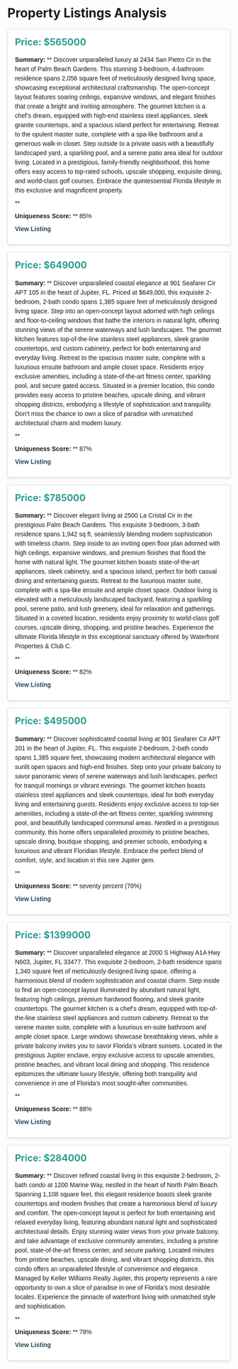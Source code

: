 
<style>
.property-card {
  border: 1px solid #ddd;
  border-radius: 4px;
  padding: 16px;
  margin-bottom: 16px;
  box-shadow: 0 2px 4px rgba(0,0,0,0.1);
  background-color: #fff;
}
.property-card h2 {
  margin-top: 0;
  font-size: 1.5em;
  color: #2a9d8f;
}
.property-card p {
  margin: 8px 0;
  line-height: 1.5;
  font-family: Arial, sans-serif;
}
.property-card a {
  color: #264653;
  text-decoration: none;
  font-weight: bold;
}
</style>

# Property Listings Analysis


<div class="property-card">
  <h2>Price: $565000</h2>
  <p><strong>Summary:</strong> **  
Discover unparalleled luxury at 2434 San Pietro Cir in the heart of Palm Beach Gardens. This stunning 3-bedroom, 4-bathroom residence spans 2,056 square feet of meticulously designed living space, showcasing exceptional architectural craftsmanship. The open-concept layout features soaring ceilings, expansive windows, and elegant finishes that create a bright and inviting atmosphere. The gourmet kitchen is a chef’s dream, equipped with high-end stainless steel appliances, sleek granite countertops, and a spacious island perfect for entertaining. Retreat to the opulent master suite, complete with a spa-like bathroom and a generous walk-in closet. Step outside to a private oasis with a beautifully landscaped yard, a sparkling pool, and a serene patio area ideal for outdoor living. Located in a prestigious, family-friendly neighborhood, this home offers easy access to top-rated schools, upscale shopping, exquisite dining, and world-class golf courses. Embrace the quintessential Florida lifestyle in this exclusive and magnificent property.

**</p>
  <p><strong>Uniqueness Score:</strong> ** 85%</p>
  <p><a href="https://www.zillow.com/homedetails/2434-San-Pietro-Cir-Palm-Beach-Gardens-FL-33410/63515724_zpid/" target="_blank">View Listing</a></p>
</div>


<div class="property-card">
  <h2>Price: $649000</h2>
  <p><strong>Summary:</strong> **  
Discover unparalleled coastal elegance at 901 Seafarer Cir APT 105 in the heart of Jupiter, FL. Priced at $649,000, this exquisite 2-bedroom, 2-bath condo spans 1,385 square feet of meticulously designed living space. Step into an open-concept layout adorned with high ceilings and floor-to-ceiling windows that bathe the interiors in natural light, offering stunning views of the serene waterways and lush landscapes. The gourmet kitchen features top-of-the-line stainless steel appliances, sleek granite countertops, and custom cabinetry, perfect for both entertaining and everyday living. Retreat to the spacious master suite, complete with a luxurious ensuite bathroom and ample closet space. Residents enjoy exclusive amenities, including a state-of-the-art fitness center, sparkling pool, and secure gated access. Situated in a premier location, this condo provides easy access to pristine beaches, upscale dining, and vibrant shopping districts, embodying a lifestyle of sophistication and tranquility. Don’t miss the chance to own a slice of paradise with unmatched architectural charm and modern luxury.

**</p>
  <p><strong>Uniqueness Score:</strong> ** 87%</p>
  <p><a href="https://www.zillow.com/homedetails/901-Seafarer-Cir-APT-105-Jupiter-FL-33477/46820034_zpid/" target="_blank">View Listing</a></p>
</div>


<div class="property-card">
  <h2>Price: $785000</h2>
  <p><strong>Summary:</strong> **  
Discover elegant living at 2500 La Cristal Cir in the prestigious Palm Beach Gardens. This exquisite 3-bedroom, 3-bath residence spans 1,942 sq ft, seamlessly blending modern sophistication with timeless charm. Step inside to an inviting open floor plan adorned with high ceilings, expansive windows, and premium finishes that flood the home with natural light. The gourmet kitchen boasts state-of-the-art appliances, sleek cabinetry, and a spacious island, perfect for both casual dining and entertaining guests. Retreat to the luxurious master suite, complete with a spa-like ensuite and ample closet space. Outdoor living is elevated with a meticulously landscaped backyard, featuring a sparkling pool, serene patio, and lush greenery, ideal for relaxation and gatherings. Situated in a coveted location, residents enjoy proximity to world-class golf courses, upscale dining, shopping, and pristine beaches. Experience the ultimate Florida lifestyle in this exceptional sanctuary offered by Waterfront Properties & Club C.

**</p>
  <p><strong>Uniqueness Score:</strong> ** 82%</p>
  <p><a href="https://www.zillow.com/homedetails/2500-La-Cristal-Cir-Palm-Beach-Gardens-FL-33410/46674378_zpid/" target="_blank">View Listing</a></p>
</div>


<div class="property-card">
  <h2>Price: $495000</h2>
  <p><strong>Summary:</strong> **  
Discover sophisticated coastal living at 901 Seafarer Cir APT 201 in the heart of Jupiter, FL. This exquisite 2-bedroom, 2-bath condo spans 1,385 square feet, showcasing modern architectural elegance with sunlit open spaces and high-end finishes. Step onto your private balcony to savor panoramic views of serene waterways and lush landscapes, perfect for tranquil mornings or vibrant evenings. The gourmet kitchen boasts stainless steel appliances and sleek countertops, ideal for both everyday living and entertaining guests. Residents enjoy exclusive access to top-tier amenities, including a state-of-the-art fitness center, sparkling swimming pool, and beautifully landscaped communal areas. Nestled in a prestigious community, this home offers unparalleled proximity to pristine beaches, upscale dining, boutique shopping, and premier schools, embodying a luxurious and vibrant Floridian lifestyle. Embrace the perfect blend of comfort, style, and location in this rare Jupiter gem.

**</p>
  <p><strong>Uniqueness Score:</strong> **  seventy percent (70%)</p>
  <p><a href="https://www.zillow.com/homedetails/901-Seafarer-Cir-APT-201-Jupiter-FL-33477/46820036_zpid/" target="_blank">View Listing</a></p>
</div>


<div class="property-card">
  <h2>Price: $1399000</h2>
  <p><strong>Summary:</strong> **  
Discover unparalleled elegance at 2000 S Highway A1A Hwy N603, Jupiter, FL 33477. This exquisite 2-bedroom, 2-bath residence spans 1,340 square feet of meticulously designed living space, offering a harmonious blend of modern sophistication and coastal charm. Step inside to find an open-concept layout illuminated by abundant natural light, featuring high ceilings, premium hardwood flooring, and sleek granite countertops. The gourmet kitchen is a chef’s dream, equipped with top-of-the-line stainless steel appliances and custom cabinetry. Retreat to the serene master suite, complete with a luxurious en-suite bathroom and ample closet space. Large windows showcase breathtaking views, while a private balcony invites you to savor Florida’s vibrant sunsets. Located in the prestigious Jupiter enclave, enjoy exclusive access to upscale amenities, pristine beaches, and vibrant local dining and shopping. This residence epitomizes the ultimate luxury lifestyle, offering both tranquility and convenience in one of Florida’s most sought-after communities.

**</p>
  <p><strong>Uniqueness Score:</strong> ** 88%</p>
  <p><a href="https://www.zillow.com/homedetails/2000-S-Highway-A1a-Hwy-N603-Jupiter-FL-33477/447353383_zpid/" target="_blank">View Listing</a></p>
</div>


<div class="property-card">
  <h2>Price: $284000</h2>
  <p><strong>Summary:</strong> **  
Discover refined coastal living in this exquisite 2-bedroom, 2-bath condo at 1200 Marine Way, nestled in the heart of North Palm Beach. Spanning 1,108 square feet, this elegant residence boasts sleek granite countertops and modern finishes that create a harmonious blend of luxury and comfort. The open-concept layout is perfect for both entertaining and relaxed everyday living, featuring abundant natural light and sophisticated architectural details. Enjoy stunning water views from your private balcony, and take advantage of exclusive community amenities, including a pristine pool, state-of-the-art fitness center, and secure parking. Located minutes from pristine beaches, upscale dining, and vibrant shopping districts, this condo offers an unparalleled lifestyle of convenience and elegance. Managed by Keller Williams Realty Jupiter, this property represents a rare opportunity to own a slice of paradise in one of Florida’s most desirable locales. Experience the pinnacle of waterfront living with unmatched style and sophistication.

**</p>
  <p><strong>Uniqueness Score:</strong> ** 78%</p>
  <p><a href="https://www.zillow.com/homedetails/1200-Marine-Way-APT-607-North-Palm-Beach-FL-33408/46885376_zpid/" target="_blank">View Listing</a></p>
</div>
